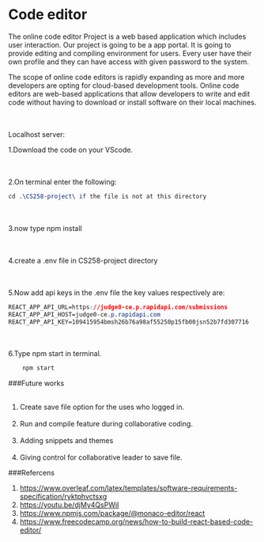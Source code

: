 
# Code editor
<p>The online code editor Project is a web based application which includes user interaction.
Our project is going to be a app portal. It is going to provide editing and compiling
environment for users. Every user have their own profile and they can have access with
given password to the system.</p>

<p>The scope of online code editors is rapidly expanding as more and more developers are
opting for cloud-based development tools. Online code editors are web-based applications that allow developers to write and edit code without having to download or install software on their local machines.</p>

<br></br>
Localhost server:

1.Download the code on your VScode.

<br></br>
2.On terminal enter the following:

```css
cd .\CS258-project\ if the file is not at this directory
```

<br></br>
3.now type npm install

<br></br>
4.create a .env file in CS258-project directory

<br></br>
5.Now add api keys in the .env file the key values respectively are:

```css
REACT_APP_API_URL=https://judge0-ce.p.rapidapi.com/submissions
REACT_APP_API_HOST=judge0-ce.p.rapidapi.com 
REACT_APP_API_KEY=109415954bmsh26b76a98af55250p15fb00jsn52b7fd307716
```
<br></br>
6.Type npm start in terminal.

```css
    npm start
```
###Future works
<br></br>
1. Create save file option for the uses who logged in.
<br></br>
2. Run and compile feature during collaborative coding.
<br></br>
3. Adding snippets and themes
<br></br>
4. Giving control for collaborative leader to save file. 

###Refercens 
1. https://www.overleaf.com/latex/templates/software-requirements-specification/ryktphvctsxg
2. https://youtu.be/djMy4QsPWiI
3. https://www.npmjs.com/package/@monaco-editor/react
4. https://www.freecodecamp.org/news/how-to-build-react-based-code-editor/
